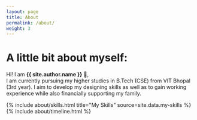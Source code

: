 ```yaml
---
layout: page
title: About
permalink: /about/
weight: 3
---
```


# **A little bit about myself:**

Hi! I am **{{ site.author.name }}** :wave:,<br>
I am currently pursuing my higher studies in B.Tech (CSE) from VIT Bhopal (3rd year). I aim to develop my designing skills as well as to gain working experience while also financially supporting my family. 

<div class="row">
{% include about/skills.html title="My Skills" source=site.data.my-skills %}
</div>

<div class="row">
{% include about/timeline.html %}
</div>
